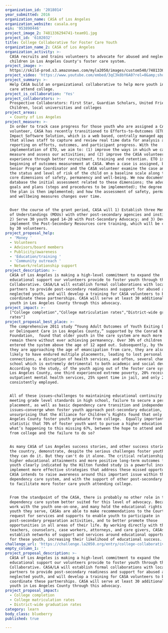 ```yaml
---
organization_id: '2018014'
year_submitted: 2016
organization_name: CASA of Los Angeles
organization_website: casala.org
ein: '953890446'
project_image_2: 7481336294741-team91.jpg
project_id: '6102032'
title: College Collaborative for Foster Care Youth
organization_name_2: CASA of Los Angeles
organization_activity: >-
  CASA recruits and trains volunteers to advocate for abused and neglected
  children in Los Angeles County's foster care system.
project_image: >-
  https://skild-prod.s3.amazonaws.com/myla2050/images/custom540/7481336294741-team91.jpg
project_video: 'https://www.youtube.com/embed/3qC3k8bY6A0?rel=0&amp;showinfo=0'
project_summary: >-
  Help CASA build an organizational collaborative to help more youth in foster
  care attend college.
project_is_collaboration: 'Yes'
project_collaborators: >-
  Prospective Collaborators: First Star, Guardian Scholars, United Friends of
  Children, local universities and colleges
project_areas:
  - County of Los Angeles
project_measure: >-
  In order to track case progress for those youth who are assigned a CASA
  volunteer, CASA has recently transitioned to Efforts­-to­-Outcomes (ETO)
  Impact Software Solution, which is a web­ based, centrally managed application
  that allows staff to capture and review real­ time data for analysis and
  reporting on efforts, outcomes, and participant progress. With the
  implementation of ETO, we aim to: (1) improve the ways in which we capture,
  measure and assess our activities; and (2) improve the CASA volunteer
  experience through better recruitment, training and retention. ETO is the
  beginning of outcomes measurement at CASA. When a case is assigned, both the
  Senior Program Coordinator and the CASA volunteer examine the case and rate
  the status and level of risk of the child on a baseline scale along the three
  core dimensions of safety, permanency and well-­being. We now document in the
  database the initial assessment related to these dimensions; the advocacy
  goals and plans (steps and procedures to be implemented); the degree to which
  the plan is then implemented; and how the assessment of safety, permanency,
  and well­being measures changes over time. 


  Over the course of the grant period, CASA will 1) Establish three Memorandum
  of Understandings (MOUs) with other post­-secondary agencies and institutions;
  2) Serve 30 youth aged 14­-20 with Post-Secondary Advocacy; and 3) Develop and
  implement the Post­-Secondary Resources core training, which will be completed
  by 30 volunteers.
project_proposal_help:
  - 'Money '
  - Volunteers
  - Advisors/board members
  - Publicity/awareness
  - 'Education/training '
  - 'Community outreach '
  - Network/relationship support
project_description: >-
  CASA of Los Angeles is making a high-level commitment to expand the
  educational support our volunteers provide to foster youth through the College
  Collaborative. CASA/LA will establish formal collaborations with local
  partners to provide post-secondary readiness and support for abused and
  neglected youth, and will develop a training for CASA volunteers to better
  coordinate these partnerships. CASA will serve at least 30 additional foster
  youth in Los Angeles County through this advocacy.
project_impact: >-
  ["College completion","College matriculation rates","District-wide graduation
  rates"]
project_proposal_best_place: >-
  The comprehensive 2011 study “Young Adult Outcomes of Youth Exiting Dependent
  or Delinquent Care in Los Angeles County,” supported by the Conrad N. Hilton
  Foundation,  found that older youth in the care system are much more likely to
  remain there without ever achieving permanency. Over 30% of children who
  entered the system above the age of 12 aged out. Subsequently, by the time
  they are approaching the age of emancipation from care, they are also more
  likely to have endured multiple placements, leading to lost personal
  connections, a disruption of health services, and often, several changes in
  school which is extremely detrimental to both academic and social development.
  According to the study, of the youth aging out of the foster care system in
  Los Angeles County, one third experienced extreme poverty, 20% received
  outpatient mental health services, 25% spent time in jail, and only 25% were
  consistently employed. 


  All of these issues—challenges to maintaining educational continuity and
  meeting grade level standards in high school, failure to secure a permanent
  placement, as well as basic dependency care transition and independent living
  issues—converge when foster youth approach post-secondary education, so it is
  unsurprising that the Alliance for Children’s Rights found that only 3% of Los
  Angeles County foster youth graduate from college.  Equally important is the
  statistic that 70% of foster youth want to pursue a higher education. So
  what’s happening to this missing 67%, between the hope to attend and graduate
  from college and the failure to do so?


  As many CASA of Los Angeles success stories, and other success stories around
  the country, demonstrate, despite the serious challenges foster youth face,
  they can do it. But they can't do it alone. The critical relationship between
  higher educational attainments and more positive long-term outcomes for foster
  youth clearly indicated by the Hilton funded study is a powerful incentive to
  implement more effective strategies that address these missed opportunities.
  CASA intends to raise awareness around this important issue within the
  dependency care system, and with the support of other post-secondary programs,
  to facilitate more foster care youth attending college. 


  From the standpoint of the CASA, there is probably no other role in the
  dependency care system better suited for this level of advocacy. Because CASAs
  work with the youth one-on-one, and many hold the educational rights of the
  youth they serve, CASAs are able to make recommendations to the Court to
  request for services and supports to enable youth to participate in
  post-secondary preparation activities, and to better promote those
  opportunities in all areas of their life. By working directly with the youth’s
  teachers, counselors, case workers, attorneys, and care givers, CASAs help
  establish networks of support and services around educational opportunities
  for these youth, increasing their likelihood of educational success.
challenge_url: 'https://challenge.la2050.org/entry/college-collaborative-for-foster-care-youth'
empty_column_1: ''
project_proposal_description: >-
  CASA of Los Angeles is making a high-level commitment to expand the
  educational support our volunteers provide to foster youth through the College
  Collaborative. CASA/LA will establish formal collaborations with local
  partners to provide post-secondary readiness and support for abused and
  neglected youth, and will develop a training for CASA volunteers to better
  coordinate these partnerships. CASA will serve at least 30 additional foster
  youth in Los Angeles County through this advocacy.
project_proposal_impact:
  - College completion
  - College matriculation rates
  - District-wide graduation rates
category: learn
body_class: blueberry
published: true

---
```

